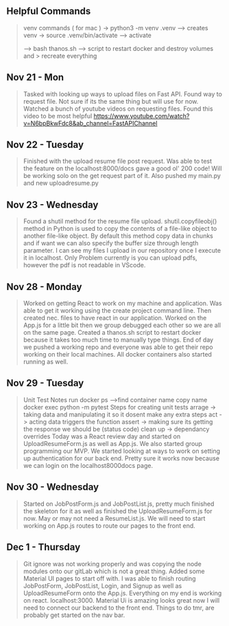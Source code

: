 ## Helpful Commands
> venv commands ( for mac )
> -> python3 -m venv .venv --> creates venv
> -> source .venv/bin/activate --> activate
> 
> --> bash thanos.sh --> script to restart docker and destroy volumes and > recreate everything

## Nov 21 - Mon
> Tasked with looking up ways to upload files on Fast API. Found way to request file. Not sure if its the same thing but will use for now. Watched a bunch of youtube videos on requesting files. Found this video to be most helpful https://www.youtube.com/watch?v=N6bpBkwFdc8&ab_channel=FastAPIChannel

## Nov 22 - Tuesday
> Finished with the upload resume file post request. Was able to test the feature on the localhost:8000/docs gave a good ol' 200 code! Will be working solo on the get request part of it. Also pushed my main.py and new uploadresume.py

## Nov 23 - Wednesday
> Found a shutil method for the resume file upload. shutil.copyfileobj() method in Python is used to copy the contents of a file-like object to another file-like object. By default this method copy data in chunks and if want we can also specify the buffer size through length parameter. I can see my files I upload in our repository once I execute it in localhost. Only Problem currently is you can upload pdfs, however the pdf is not readable in VScode.

## Nov 28 - Monday
> Worked on getting React to work on my machine and application. Was able to get it working using the create project command line. Then created nec. files to have react in our application. 
> Worked on the App.js for a little bit then we group debugged each other so we are all on the same page. Created a thanos.sh script to restart docker because it takes too much time to manually type things. End of day we pushed a working repo and everyone was able to get their repo working on their local machines. All docker containers also started running as well.

## Nov 29 - Tuesday
>Unit Test Notes
>run docker ps -->find container name
>copy name
>docker exec <container id> python -m pytest
>Steps for creating unit tests
>arrage -> taking data and manipulating it so it dosent make any extra steps 
>act -> acting data triggers the function
>assert -> making sure its getting the response we should be (status code)
>clean up -> dependancy overrides
>Today was a React review day and started on UploadResumeForm.js as well as App.js. We also started group programming our MVP. We started looking at ways to work on setting up authentication for our back end. Pretty sure it works now because we can login on the localhost8000docs page.

## Nov 30 - Wednesday
> Started on JobPostForm.js and JobPostList.js, pretty much finished the skeleton for it as well as finished the UploadResumeForm.js for now. May or may not need a ResumeList.js. We will need to start working on App.js routes to route our pages to the front end.

## Dec 1 - Thursday
> Git ignore was not working properly and was copying the node modules onto our gitLab which is not a great thing. Added some Material UI pages to start off with. I was able to finish routing JobPostForm, JobPostList, Login, and Signup as well as UploadResumeForm onto the App.js. Everything on my end is working on react. localhost:3000. Material Ui is amazing looks great now I will need to connect our backend to the front end. Things to do tmr, are probably get started on the nav bar.